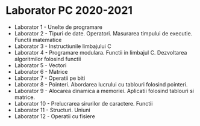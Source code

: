# Laborator PC 2020-2021

* Laborator 1 - Unelte de programare
* Laborator 2 - Tipuri de date. Operatori. Masurarea timpului de executie. Functii matematice
* Laborator 3 - Instructiunile limbajului C
* Laborator 4 - Programare modulara. Functii in limbajul C. Dezvoltarea algoritmilor folosind functii
* Laborator 5 - Vectori
* Laborator 6 - Matrice
* Laborator 7 - Operatii pe biti
* Laborator 8 - Pointeri. Abordarea lucrului cu tablouri folosind pointeri.
* Laborator 9 - Alocarea dinamica a memoriei. Aplicatii folosind tablouri si matrice.
* Laborator 10 - Prelucrarea sirurilor de caractere. Functii
* Laborator 11 - Structuri. Uniuni  
* Laborator 12 - Operatii cu fisiere
